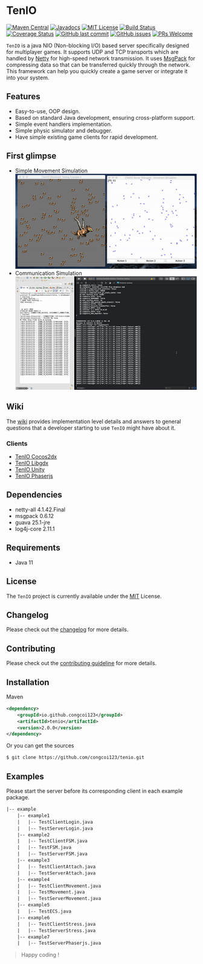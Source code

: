 # TenIO
[![Maven Central](https://img.shields.io/maven-central/v/io.github.congcoi123/tenio.svg)](https://mvnrepository.com/artifact/io.github.congcoi123/tenio)
[![Javadocs](https://javadoc.io/badge2/io.github.congcoi123/tenio/javadoc.svg)](https://javadoc.io/doc/io.github.congcoi123/tenio)
[![MIT License](https://img.shields.io/badge/license-MIT-blue.svg)](LICENSE)
[![Build Status](https://travis-ci.org/congcoi123/tenio.svg?branch=master)](https://travis-ci.org/github/congcoi123/tenio)
[![Coverage Status](https://coveralls.io/repos/github/congcoi123/tenio/badge.svg?branch=master)](https://coveralls.io/github/congcoi123/tenio)
[![GitHub last commit](https://img.shields.io/github/last-commit/congcoi123/tenio)](#)
[![GitHub issues](https://img.shields.io/github/issues/congcoi123/tenio)](https://github.com/congcoi123/tenio/issues)
[![PRs Welcome](https://img.shields.io/badge/PRs-welcome-brightgreen.svg)](CONTRIBUTING.md)

`TenIO` is a java NIO (Non-blocking I/O) based server specifically designed for multiplayer games. It supports UDP and TCP transports which are handled by [Netty](https://netty.io/) for high-speed network transmission. It uses [MsgPack](https://msgpack.org/index.html) for compressing data so that can be transferred quickly through the network. This framework can help you quickly create a game server or integrate it into your system.

## Features
- Easy-to-use, OOP design.
- Based on standard Java development, ensuring cross-platform support.
- Simple event handlers implementation.
- Simple physic simulator and debugger.
- Have simple existing game clients for rapid development.

## First glimpse
- Simple Movement Simulation  
![Simple Movement Simulation](assets/movement-simulation-example-4.gif)
- Communication Simulation  
![Communication](assets/login-example-1.gif)

## Wiki
The [wiki](https://github.com/congcoi123/tenio/wiki) provides implementation level details and answers to general questions that a developer starting to use `TenIO` might have about it.

### Clients
- [TenIO Cocos2dx](https://github.com/congcoi123/tenio-cocos2dx.git)
- [TenIO Libgdx](https://github.com/congcoi123/tenio-libgdx.git)
- [TenIO Unity](https://github.com/congcoi123/tenio-unity.git)
- [TenIO Phaserjs](https://github.com/congcoi123/tenio-js.git)

## Dependencies
- netty-all 4.1.42.Final
- msgpack 0.6.12
- guava 25.1-jre
- log4j-core 2.11.1

## Requirements
- Java 11

## License
The `TenIO` project is currently available under the [MIT](LICENSE) License.

## Changelog
Please check out the [changelog](CHANGELOG.md) for more details.

## Contributing
Please check out the [contributing guideline](CONTRIBUTING.md) for more details.

## Installation
Maven
```xml
<dependency>
    <groupId>io.github.congcoi123</groupId>
    <artifactId>tenio</artifactId>
    <version>2.0.0</version>
</dependency>
```
Or you can get the sources
```sh
$ git clone https://github.com/congcoi123/tenio.git
```

## Examples
Please start the server before its corresponding client in each example package.

```txt
|-- example
    |-- example1
    |   |-- TestClientLogin.java
    |   |-- TestServerLogin.java
    |-- example2
    |   |-- TestClientFSM.java
    |   |-- TestFSM.java
    |   |-- TestServerFSM.java
    |-- example3
    |   |-- TestClientAttach.java
    |   |-- TestServerAttach.java
    |-- example4
    |   |-- TestClientMovement.java
    |   |-- TestMovement.java
    |   |-- TestServerMovement.java
    |-- example5
    |   |-- TestECS.java
    |-- example6
    |   |-- TestClientStress.java
    |   |-- TestServerStress.java
    |-- example7
    |   |-- TestServerPhaserjs.java
```

> Happy coding !
